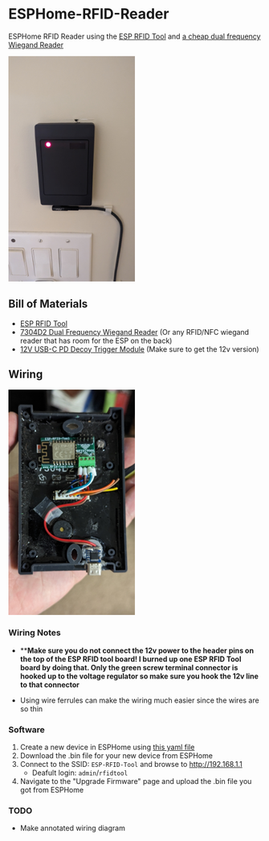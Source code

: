 # ESPHome-RFID-Reader
ESPHome RFID Reader using the [ESP RFID Tool](https://github.com/rfidtool/ESP-RFID-Tool) and [a cheap dual frequency Wiegand Reader](https://www.aliexpress.com/item/3256803106772583.html)

[<img alt='RFID Reader' src='pictures/reader.jpg' width='50%'>](pictures/back-wiring.jpg)

## Bill of Materials

- [ESP RFID Tool](https://github.com/rfidtool/ESP-RFID-Tool)
- [7304D2 Dual Frequency Wiegand Reader](https://www.amazon.com/dp/B07D587LZ3) (Or any RFID/NFC wiegand reader that has room for the ESP on the back)
- [12V USB-C PD Decoy Trigger Module](https://www.aliexpress.com/item/3256805078382919.html) (Make sure to get the 12v version)


## Wiring
[<img alt='Wiring' src='pictures/back-wiring.jpg' width='50%'>](pictures/back-wiring.jpg)


### Wiring Notes
- ****Make sure you do not connect the 12v power to the header pins on the top of the ESP RFID tool board! I burned up one ESP RFID Tool board by doing that. Only the green screw terminal connector is hooked up to the voltage regulator so make sure you hook the 12v line to that connector**

-  Using wire ferrules can make the wiring much easier since the wires are so thin
  

### Software
1. Create a new device in ESPHome using [this yaml file](officerfid.yaml)
2. Download the .bin file for your new device from ESPHome
3. Connect to the SSID: `ESP-RFID-Tool` and browse to http://192.168.1.1
   - Deafult login: `admin`/`rfidtool`
4. Navigate to the "Upgrade Firmware" page and upload the .bin file you got from ESPHome

### TODO
- Make annotated wiring diagram 

